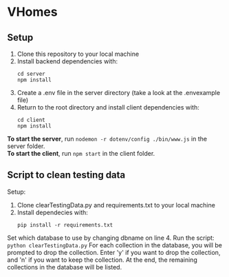 # VHomes
## Setup
1. Clone this repository to your local machine
2. Install backend dependencies with:
    ```
    cd server
    npm install
    ```
3. Create a .env file in the server directory (take a look at the .envexample file)
4. Return to the root directory and install client dependencies with:
    ```
    cd client
    npm install
    ```

**To start the server**, run ```nodemon -r dotenv/config ./bin/www.js``` in the server folder.  
**To start the client**, run ```npm start``` in the client folder.

## Script to clean testing data
Setup:
1. Clone clearTestingData.py and requirements.txt to your local machine
2. Install dependecies with:
	```
	pip install -r requirements.txt
	```
Set which database to use by changing dbname on line 4.
Run the script: 
	```
	python clearTestingData.py
	```
For each collection in the database, you will be prompted to drop the collection.
Enter 'y' if you want to drop the collection, and 'n' if you want to keep the collection.
At the end, the remaining collections in the database will be listed.
